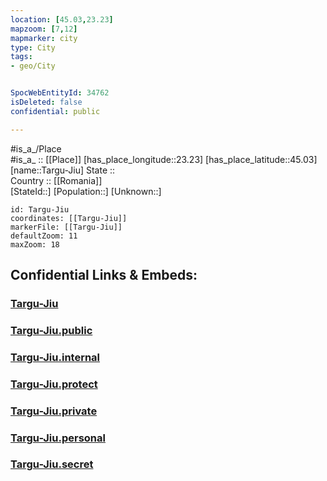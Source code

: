 ```yaml
---
location: [45.03,23.23] 
mapzoom: [7,12] 
mapmarker: city 
type: City
tags:
- geo/City


SpocWebEntityId: 34762
isDeleted: false
confidential: public

---
```

#is_a_/Place  
#is_a_ :: [[Place]] 
[has_place_longitude::23.23] 
[has_place_latitude::45.03] 
[name::Targu-Jiu] 
State ::  
Country :: [[Romania]]  
[StateId::] 
[Population::] 
[Unknown::] 


```leaflet
id: Targu-Jiu
coordinates: [[Targu-Jiu]] 
markerFile: [[Targu-Jiu]] 
defaultZoom: 11 
maxZoom: 18
```


## Confidential Links & Embeds: 

### [Targu-Jiu](/_Standards/Earth/Continent/Europe/Europe~East/Romania/Regions~Romania/Romania~Sud-Vest_Oltenia/Gorj/City/Targu-Jiu.md) 

### [Targu-Jiu.public](/_public/Earth/Continent/Europe/Europe~East/Romania/Regions~Romania/Romania~Sud-Vest_Oltenia/Gorj/City/Targu-Jiu.public.md) 

### [Targu-Jiu.internal](/_internal/Earth/Continent/Europe/Europe~East/Romania/Regions~Romania/Romania~Sud-Vest_Oltenia/Gorj/City/Targu-Jiu.internal.md) 

### [Targu-Jiu.protect](/_protect/Earth/Continent/Europe/Europe~East/Romania/Regions~Romania/Romania~Sud-Vest_Oltenia/Gorj/City/Targu-Jiu.protect.md) 

### [Targu-Jiu.private](/_private/Earth/Continent/Europe/Europe~East/Romania/Regions~Romania/Romania~Sud-Vest_Oltenia/Gorj/City/Targu-Jiu.private.md) 

### [Targu-Jiu.personal](/_personal/Earth/Continent/Europe/Europe~East/Romania/Regions~Romania/Romania~Sud-Vest_Oltenia/Gorj/City/Targu-Jiu.personal.md) 

### [Targu-Jiu.secret](/_secret/Earth/Continent/Europe/Europe~East/Romania/Regions~Romania/Romania~Sud-Vest_Oltenia/Gorj/City/Targu-Jiu.secret.md)

